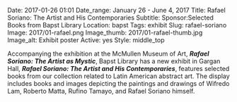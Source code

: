 Date: 2017-01-26 01:01 
Date_range: January 26 - June 4, 2017
Title: Rafael Soriano: The Artist and His Contemporaries
Subtitle:
Sponsor:Selected Books from Bapst Library
Location: bapst
Tags: exhibit
Slug: rafael-soriano
Image: 2017/01-rafael.png
Image_thumb: 2017/01-rafael-thumb.jpg
Image_alt: Exhibit poster
Active: yes
Style: middle_top

Accompanying the exhibition at the McMullen Museum of Art, <strong><em>Rafael Soriano: The Artist as Mystic</strong></em>, Bapst Library has a new exhibit in Gargan Hall, <strong><em>Rafael Soriano: The Artist and His Contemporaries</em></strong>, features selected books from our collection related to Latin American abstract art.  The display includes books and images depicting the paintings and drawings of Wifredo Lam, Roberto Matta, Rufino Tamayo, and Rafael Soriano himself. 